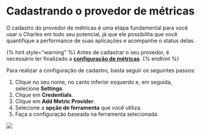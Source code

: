 # Cadastrando o provedor de métricas

O cadastro do provedor de métricas é uma etapa fundamental para você usar o Charles em todo seu potencial, já que ele possibilita que você quantifique a performance de suas aplicações e acompanhe o status delas.

{% hint style="warning" %}
Antes de cadastrar o seu provedor, é necessário ter finalizado a [**configuração de métricas**](https://meet.google.com/linkredirect?authuser=0&dest=https%3A%2F%2Fdocs.charlescd.io%2Freferencia-1%2Fmetricas%2Fmetrics%23configuracoes-das-metricas). 
{% endhint %}

Para realizar a configuração de cadastro, basta seguir os seguintes passos:

1. Clique no seu nome, no canto inferior esquerdo e, em seguida, selecione **Settings**.
2. Clique em **Credentials**.
3. Clique em **Add Metric Provider**.
4. Selecione a **opção de ferramenta** que você utiliza.
5. Faça a configuração baseada na ferramenta selecionada.

![](../../.gitbook/assets/metrics-provider.gif)

